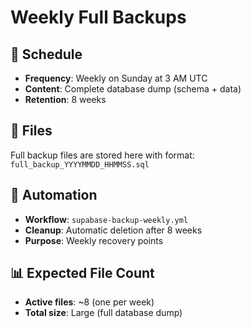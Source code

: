 # Weekly Full Backups

## 📅 Schedule
- **Frequency**: Weekly on Sunday at 3 AM UTC
- **Content**: Complete database dump (schema + data)
- **Retention**: 8 weeks

## 📁 Files
Full backup files are stored here with format: `full_backup_YYYYMMDD_HHMMSS.sql`

## 🔄 Automation
- **Workflow**: `supabase-backup-weekly.yml`
- **Cleanup**: Automatic deletion after 8 weeks
- **Purpose**: Weekly recovery points

## 📊 Expected File Count
- **Active files**: ~8 (one per week)
- **Total size**: Large (full database dump)